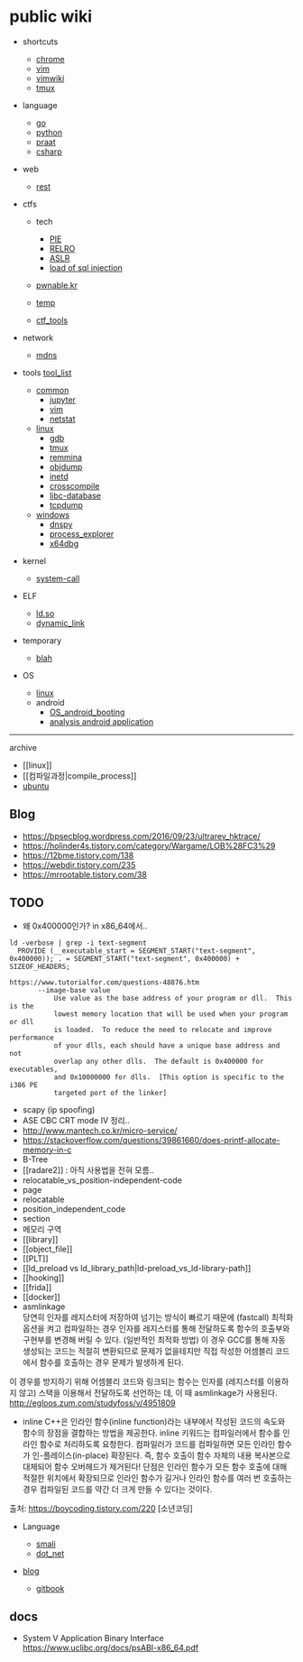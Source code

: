 # public wiki

* shortcuts
    - [chrome](shortcuts_chrome.md) 
    - [vim](shortcuts_vim.md)
    - [vimwiki](shortcuts_vimwiki.md)
    - [tmux](shortcuts_tmux.md) 

* language
    * [go](go.md)
    * [python](python.md)
    * [praat](praat.md)
    * [csharp](csharp.md)

* web
    * [rest](rest.md)

* ctfs
    * tech
        * [PIE](ctfs_tech_pie.md) 
        * [RELRO](ctfs_tech_relro.md)
        * [ASLR](ctfs_tech_aslr.md)
        * [load of sql injection](ctfs_tech_load_of_sql_injection.md)

    * [pwnable.kr](pwnable.kr.md)
    * [temp](temp.md)
    * [ctf_tools](ctf_tools.md)

* network
    * [mdns](mdns.md)

* tools
    [tool_list](tools_tool_list.md)
    * [common](tools_common.md)
        * [jupyter](tools_common_jupyter.md)
        * [vim](tools_common_vim.md)
        * [netstat](netstat.md)
    * [linux](tools_linux.md)
        * [gdb](gdb.md)
        * [tmux](tmux.md)
        * [remmina](remmina.md)
        * [objdump](objdump.md)
        * [inetd](inetd.md)
        * [crosscompile](crosscompile.md)
        * [libc-database](tools_linux_libc-database.md)
        * [tcpdump](tcpdump.md)
    * [windows](tools_windows.md)
        * [dnspy](dnspy.md)
        * [process_explorer](process_explorer.md)
        * [x64dbg](tools_windows_x64dbg.md)

* kernel
	* [system-call](kernel_system-call.md)

* ELF
    * [ld.so](elf_ld.so.md)
    * [dynamic_link](elf_dynamic_link.md)

* temporary 
    * [blah](blah.md)

* OS
    * [linux](OS_linux.md)
    * android 
        * [OS_android_booting](OS_android_booting.md)
        * [analysis android application](OS_android_apk.md)


-----------------
archive

- [[linux]]
- [[컴파일과정|compile_process]]
- [ubuntu](ubuntu.md)

## Blog 
- <https://bpsecblog.wordpress.com/2016/09/23/ultrarev_hktrace/>
- <https://holinder4s.tistory.com/category/Wargame/LOB%28FC3%29>
- <https://12bme.tistory.com/138>
- <https://webdir.tistory.com/235>
- <https://mrrootable.tistory.com/38>

## TODO
- 왜 0x400000인가? in x86_64에서..
```
ld -verbose | grep -i text-segment
  PROVIDE (__executable_start = SEGMENT_START("text-segment", 0x400000)); . = SEGMENT_START("text-segment", 0x400000) + SIZEOF_HEADERS;

https://www.tutorialfor.com/questions-48876.htm
       --image-base value
           Use value as the base address of your program or dll.  This is the
           lowest memory location that will be used when your program or dll
           is loaded.  To reduce the need to relocate and improve performance
           of your dlls, each should have a unique base address and not
           overlap any other dlls.  The default is 0x400000 for executables,
           and 0x10000000 for dlls.  [This option is specific to the i386 PE
           targeted port of the linker]

```
- scapy (ip spoofing)
-  ASE CBC CRT mode IV 정리..
- <http://www.mantech.co.kr/micro-service/>
- <https://stackoverflow.com/questions/39861660/does-printf-allocate-memory-in-c>
- B-Tree
- [[radare2]]  :  아직 사용법을 전혀 모름.. 
- relocatable_vs_position-independent-code
- page
- relocatable
- position_independent_code
- section 
- 메모리 구역
- [[library]]
- [[object_file]]
- [[PLT]]
- [[ld_preload vs ld_library_path|ld-preload_vs_ld-library-path]]
- [[hooking]]
- [[frida]]
- [[docker]]
- asmlinkage  
당연히 인자를 레지스터에 저장하여 넘기는 방식이 빠르기 때문에 (fastcall)
최적화 옵션을 켜고 컴파일하는 경우 인자를 레지스터를 통해 전달하도록
함수의 호출부와 구현부를 변경해 버릴 수 있다. (일반적인 최적화 방법)
이 경우 GCC를 통해 자동 생성되는 코드는 적절히 변환되므로 문제가 없을테지만
직접 작성한 어셈블리 코드에서 함수를 호출하는 경우 문제가 발생하게 된다.

이 경우를 방지하기 위해 어셈블리 코드와 링크되는 함수는
인자를 (레지스터를 이용하지 않고) 스택을 이용해서 전달하도록
선언하는 데, 이 때 asmlinkage가 사용된다.  
http://egloos.zum.com/studyfoss/v/4951809

- inline 
C++은 인라인 함수(inline function)라는 내부에서 작성된 코드의 속도와 함수의 장점을 결합하는 방법을 제공한다. inline 키워드는 컴파일러에서 함수를 인라인 함수로 처리하도록 요청한다. 컴파일러가 코드를 컴파일하면 모든 인라인 함수가 인-플레이스(in-place) 확장된다. 즉, 함수 호출이 함수 자체의 내용 복사본으로 대체되어 함수 오버헤드가 제거된다! 단점은 인라인 함수가 모든 함수 호출에 대해 적절한 위치에서 확장되므로 인라인 함수가 길거나 인라인 함수를 여러 번 호출하는 경우 컴파일된 코드를 약간 더 크게 만들 수 있다는 것이다.

출처: https://boycoding.tistory.com/220 [소년코딩]  


* Language
    * [smali](smali.md)
    * [dot_net](dot_net.md)

* [blog](blog.md) 
    * [gitbook](blog_gitbook.md)





## docs 
- System V Application Binary Interface <https://www.uclibc.org/docs/psABI-x86_64.pdf>
